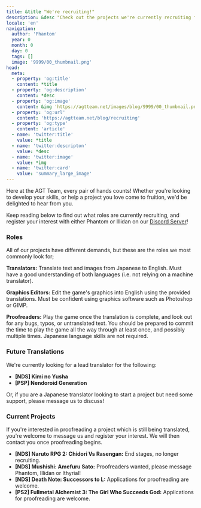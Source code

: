 ```yaml
---
title: &title "We're recruiting!"
description: &desc "Check out the projects we're currently recruiting for and learn how you can get involved!"
locale: 'en'
navigation:
  author: 'Phantom'
  year: 0
  month: 0
  day: 0
  tags: []
  image: '9999/00_thumbnail.png'
head:
  meta:
  - property: 'og:title'
    content: *title
  - property: 'og:description'
    content: *desc
  - property: 'og:image'
    content: &img 'https://agtteam.net/images/blog/9999/00_thumbnail.png'
  - property: 'og:url'
    content: 'https://agtteam.net/blog/recruiting'
  - property: 'og:type'
    content: 'article'
  - name: 'twitter:title'
    value: *title
  - name: 'twitter:descripton'
    value: *desc
  - name: 'twitter:image'
    value: *img
  - name: 'twitter:card'
    value: 'summary_large_image'
---
```


Here at the AGT Team, every pair of hands counts! Whether you're looking to develop your skills, or help a project you love come to fruition, we'd be delighted to hear from you.

Keep reading below to find out what roles are currently recruiting, and register your interest with either Phantom or Illidan on our [Discord Server](https://discord.com/invite/UUF7Zbm)!

### Roles
All of our projects have different demands, but these are the roles we most commonly look for;

**Translators:** Translate text and images from Japanese to English. Must have a good understanding of both languages (i.e. not relying on a machine translator). 

**Graphics Editors:** Edit the game's graphics into English using the provided translations. Must be confident using graphics software such as Photoshop or GIMP.

**Proofreaders:** Play the game once the translation is complete, and look out for any bugs, typos, or untranslated text. You should be prepared to commit the time to play the game all the way through at least once, and possibly multiple times. Japanese language skills are not required.

### Future Translations
We're currently looking for a lead translator for the following:
* **\[NDS\] Kimi no Yusha**
* **\[PSP\] Nendoroid Generation**

Or, if you are a Japanese translator looking to start a project but need some support, please message us to discuss!

### Current Projects
If you're interested in proofreading a project which is still being translated, you're welcome to message us and register your interest. We will then contact you once proofreading begins.

* **\[NDS\] Naruto RPG 2: Chidori Vs Rasengan:** End stages, no longer recruiting.
* **\[NDS\] Mushishi: Amefuru Sato:** Proofreaders wanted, please message Phantom, Illidan or Ithyrial!
* **\[NDS\] Death Note: Successors to L:** Applications for proofreading are welcome.
* **\[PS2\] Fullmetal Alchemist 3: The Girl Who Succeeds God:** Applications for proofreading are welcome. 